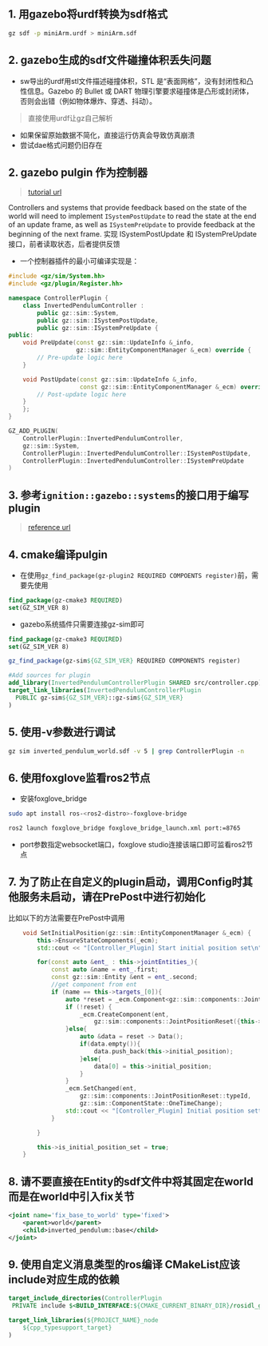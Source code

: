 ## 1. 用gazebo将urdf转换为sdf格式

```bash
gz sdf -p miniArm.urdf > miniArm.sdf
```
## 2. gazebo生成的sdf文件碰撞体积丢失问题
- sw导出的urdf用stl文件描述碰撞体积，STL 是“表面网格”，没有封闭性和凸性信息。Gazebo 的 Bullet 或 DART 物理引擎要求碰撞体是凸形或封闭体，否则会出错（例如物体爆炸、穿透、抖动）。
> 直接使用urdf让gz自己解析

- 如果保留原始数据不简化，直接运行仿真会导致仿真崩溃
- 尝试dae格式问题仍旧存在

## 2. gazebo pulgin 作为控制器
> [tutorial url](https://gazebosim.org/api/sim/8/createsystemplugins.html)

 Controllers and systems that provide feedback based on the state of the world will need to implement `ISystemPostUpdate` to read the state at the end of an update frame, as well as `ISystemPreUpdate` to provide feedback at the beginning of the next frame. 实现 ISystemPostUpdate 和 ISystemPreUpdate 接口，前者读取状态，后者提供反馈

- 一个控制器插件的最小可编译实现是：
``` cpp
#include <gz/sim/System.hh>
#include <gz/plugin/Register.hh>

namespace ControllerPlugin {
    class InvertedPendulumController : 
        public gz::sim::System,
        public gz::sim::ISystemPostUpdate,
        public gz::sim::ISystemPreUpdate {
public:
    void PreUpdate(const gz::sim::UpdateInfo &_info,
                   gz::sim::EntityComponentManager &_ecm) override {
        // Pre-update logic here
    }

    void PostUpdate(const gz::sim::UpdateInfo &_info,
                    const gz::sim::EntityComponentManager &_ecm) override {
        // Post-update logic here
    }
    };
}

GZ_ADD_PLUGIN(
    ControllerPlugin::InvertedPendulumController,
    gz::sim::System,
    ControllerPlugin::InvertedPendulumController::ISystemPostUpdate,
    ControllerPlugin::InvertedPendulumController::ISystemPreUpdate
)
```

## 3. 参考```ignition::gazebo::systems```的接口用于编写plugin
> [reference url](https://gazebosim.org/api/gazebo/6/namespaceignition_1_1gazebo_1_1systems.html)


## 4. cmake编译pulgin
- 在使用```gz_find_package(gz-plugin2 REQUIRED COMPOENTS register)```前，需要先使用
``` cmake
find_package(gz-cmake3 REQUIRED)
set(GZ_SIM_VER 8)
```
- gazebo系统插件只需要连接gz-sim即可
``` cmake
find_package(gz-cmake3 REQUIRED)
set(GZ_SIM_VER 8)

gz_find_package(gz-sim${GZ_SIM_VER} REQUIRED COMPONENTS register)

#Add sources for plugin
add_library(InvertedPendulumControllerPlugin SHARED src/controller.cpp)
target_link_libraries(InvertedPendulumControllerPlugin
  PUBLIC gz-sim${GZ_SIM_VER}::gz-sim${GZ_SIM_VER}
)
```

## 5. 使用-v参数进行调试
``` bash
gz sim inverted_pendulum_world.sdf -v 5 | grep ControllerPlugin -n
```

## 6. 使用foxglove监看ros2节点
- 安装foxglove_bridge
```bash
sudo apt install ros-<ros2-distro>-foxglove-bridge
```

```bash
ros2 launch foxglove_bridge foxglove_bridge_launch.xml port:=8765
```
- port参数指定websocket端口，foxglove studio连接该端口即可监看ros2节点

## 7. 为了防止在自定义的plugin启动，调用Config时其他服务未启动，请在PrePost中进行初始化
比如以下的方法需要在PrePost中调用
```cpp
    void SetInitialPosition(gz::sim::EntityComponentManager &_ecm) {
        this->EnsureStateComponents(_ecm);
        std::cout << "[Controller_Plugin] Start initial position set\n";

        for(const auto &ent_ : this->jointEntities_){
            const auto &name = ent_.first;
            const gz::sim::Entity &ent = ent_.second;
            //get component from ent
            if (name == this->targets_[0]){
                auto *reset = _ecm.Component<gz::sim::components::JointPositionReset>(ent);
                if (!reset) {
                    _ecm.CreateComponent(ent,
                        gz::sim::components::JointPositionReset({this->initial_position}));
                }else{
                    auto &data = reset -> Data();
                    if(data.empty()){
                        data.push_back(this->initial_position);
                    }else{
                        data[0] = this->initial_position;
                    }
                }
                _ecm.SetChanged(ent,
                    gz::sim::components::JointPositionReset::typeId,
                    gz::sim::ComponentState::OneTimeChange);
                std::cout << "[Controller_Plugin] Initial position setted!\n";
            }

        }

        this->is_initial_position_set = true;
    }
```

## 8. 请不要直接在Entity的sdf文件中将其固定在world 而是在world中引入fix关节
``` xml
<joint name='fix_base_to_world' type='fixed'>
    <parent>world</parent>
    <child>inverted_pendulum::base</child>
</joint>
```

## 9. 使用自定义消息类型的ros编译 CMakeList应该include对应生成的依赖
``` cmake
target_include_directories(ControllerPlugin
 PRIVATE include $<BUILD_INTERFACE:${CMAKE_CURRENT_BINARY_DIR}/rosidl_generator_cpp>)

target_link_libraries(${PROJECT_NAME}_node
    ${cpp_typesupport_target}
)
```